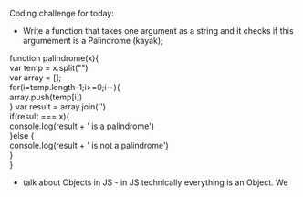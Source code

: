 Coding challenge for today:

- Write a function that takes one argument as a string and it checks if this argumement is a Palindrome (kayak);  

function palindrome(x){  
var temp = x.split("")  
var array = [];  
for(i=temp.length-1;i>=0;i--){  
	array.push(temp[i])  
}  var result = array.join('')  
if(result === x){  
	console.log(result + ' is a palindrome')  
}else {  
	console.log(result + ' is not a palindrome')  
}  
}

- talk about Objects in JS - in JS technically everything is an Object. We 